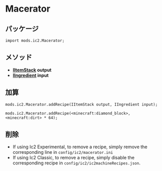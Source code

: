 # Macerator

## パッケージ

`import mods.ic2.Macerator;`

## メソッド

- **[IItemStack](/Vanilla/Items/IItemStack/) output**
- **[IIngredient](/Vanilla/Variable_Types/IIngredient/) input**

## 加算

```zenscript
mods.ic2.Macerator.addRecipe(IItemStack output, IIngredient input);

mods.ic2.Macerator.addRecipe(<minecraft:diamond_block>, <minecraft:dirt> * 64);
```

## 削除

- If using Ic2 Experimental, to remove a recipe, simply remove the corresponding line in `config/ic2/macerator.ini`
- If using Ic2 Classic, to remove a recipe, simply disable the corresponding recipe in `config/ic2/ic2machineRecipes.json`.